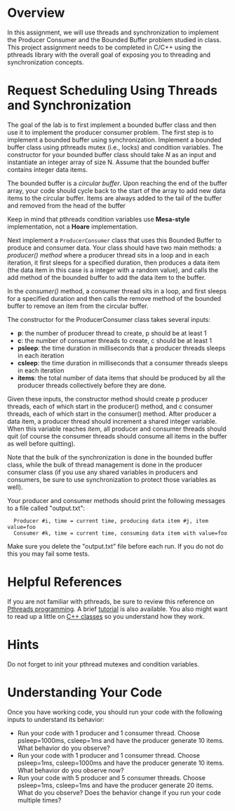 # Overview

In this assignment, we will use threads and synchronization to
implement the Producer Consumer and the Bounded Buffer problem studied
in class. This project assignment needs to be completed in C/C++ using
the pthreads library with the overall goal of exposing you to
threading and synchronization concepts.

# Request Scheduling Using Threads and Synchronization

The goal of the lab is to first implement a bounded buffer class and
then use it to implement the producer consumer problem. The first step
is to implement a bounded buffer using synchronization. Implement a
bounded buffer class using pthreads mutex (i.e., locks) and condition
variables.  The constructor for your bounded buffer class should take
*N* as an input and instantiate an integer array of size N.  Assume
that the bounded buffer contains integer data items.

The bounded buffer is a *circular buffer*. Upon reaching the end of
the buffer array, your code should cycle back to the start of the
array to add new data items to the circular buffer. Items are always
added to the tail of the buffer and removed from the head of the
buffer

Keep in mind that pthreads condition variables use **Mesa-style**
implementation, not a **Hoare** implementation.

Next implement a `ProducerConsumer` class that uses this Bounded
Buffer to produce and consumer data. Your class should have two main
methods: a *producer() method* where a producer thread sits in a loop
and in each iteration, it first sleeps for a specified duration, then
produces a data item (the data item in this case is a integer with a
random value), and calls the add method of the bounded buffer to add
the data item to the buffer.

In the *consumer()* method, a consumer thread sits in a loop, and
first sleeps for a specified duration and then calls the remove method
of the bounded buffer to remove an item from the circular buffer.

The constructor for the ProducerConsumer class takes several inputs:

* **p**: the number of producer thread to create, p should be at least 1
* **c**: the number of consumer threads to create, c should be at least 1
* **psleep**: the time duration in milliseconds that a producer threads sleeps in each iteration
* **csleep**: the time duration in milliseconds that a consumer threads sleeps in each iteration
* **items**: the total number of data items that should be produced by all the producer threads collectively before they are done.

Given these inputs, the constructor method should create p producer
threads, each of which start in the producer() method, and c consumer
threads, each of which start in the consumer() method.  After producer
a data item, a producer thread should increment a shared integer
variable. When this variable reaches *item*, all producer and consumer
threads should quit (of course the consumer threads should consume all
items in the buffer as well before quitting).

Note that the bulk of the synchronization is done in the bounded
buffer class, while the bulk of thread management is done in the
producer consumer class (if you use any shared variables in producers
and consumers, be sure to use synchronization to protect those
variables as well).

Your producer and consumer methods should print the following messages
to a file called "output.txt":

```
  Producer #i, time = current time, producing data item #j, item value=foo
  Consumer #k, time = current time, consuming data item with value=foo
```

Make sure you delete the "output.txt" file before each run. If you do
not do this you may fail some tests.

# Helpful References

If you are not familiar with pthreads, be sure to review this
reference on [Pthreads programming](https://computing.llnl.gov/tutorials/pthreads/). A brief
[tutorial](http://randu.org/tutorials/threads/) is also available. You also might
want to read up a little on [C++ classes](http://www.cplusplus.com/doc/tutorial/classes/) so
you understand how they work.

# Hints

Do not forget to init your pthread mutexes and condition variables.

# Understanding Your Code

Once you have working code, you should run your code with the following inputs to understand its behavior:

* Run your code with 1 producer and 1 consumer thread. Choose
  psleep=1000ms, csleep=1ms and have the producer generate 10
  items. What behavior do you observe?
* Run your code with 1 producer and 1 consumer thread. Choose
  psleep=1ms, csleep=1000ms and have the producer generate 10
  items. What behavior do you observe now?
* Run your code with 5 producer and 5 consumer threads. Choose
  psleep=1ms, csleep=1ms and have the producer generate 20 items. What
  do you observe? Does the behavior change if you run your code
  multiple times?
